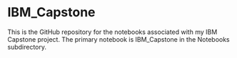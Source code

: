 # IBM_Capstone
This is the GitHub repository for the notebooks associated with my IBM Capstone project.
The primary notebook is IBM_Capstone in the Notebooks subdirectory.
